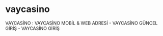 # vaycasino
VAYCASİNO : VAYCASİNO MOBİL &amp; WEB ADRESİ - VAYCASİNO GÜNCEL GİRİŞ - VAYCASİNO GİRİŞ
